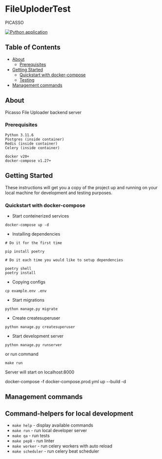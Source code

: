 # FileUploderTest
PICASSO 

[![Python application](https://github.com/DerTod28/FileUploderTest/actions/workflows/python-app.yml/badge.svg)](https://github.com/DerTod28/FileUploderTest/actions/workflows/python-app.yml)

## Table of Contents
+ [About](#about)
    + [Prerequisites](#prerequisites)
+ [Getting Started](#getting-started)
    + [Quickstart with docker-compose](#quickstart)
    + [Testing](#testing)
+ [Management commands](#management-commands)

## About <a name = "about"></a>
Picasso File Uploader backend server

### Prerequisites <a name = "prerequisites"></a>
```
Python 3.11.6
Postgres (inside container)
Redis (inside container)
Celery (inside container)
```
```
docker v20+
docker-compose v1.27+
```

## Getting Started <a name = "getting-started"></a>
These instructions will get you a copy of the project up and running on your local machine for development and testing purposes.

### Quickstart with docker-compose <a name = "quickstart"></a>

- Start conteinerized services
```
docker-compose up -d
```
- Installing dependencies
```
# Do it for the first time

pip install poetry

# Do it each time you would like to setup dependencies

poetry shell
poetry install

```
- Copying configs
```
cp example.env .env
```
- Start migrations
```
python manage.py migrate
```
- Create createsuperuser
```
python manage.py createsuperuser
```
- Start development server
```
python manage.py runserver
```
or run command
```
make run
```

Server will start on localhost:8000

docker-compose -f docker-compose.prod.yml up --build -d


## Management commands <a name = "management-commands"></a>

## Command-helpers for local development

- `make help` - display available commands
- `make run` - run local developer server
- `make qa` - run tests
- `make pep8` - run linter
- `make worker` - run celery workers with auto reload
- `make scheduler` - run celery beat scheduler
